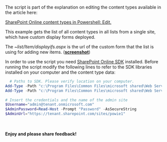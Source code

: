 The script is part of the explanation on editing the content types available in the article here:

[SharePoint Online content types in Powershell: Edit.](https://social.technet.microsoft.com/wiki/contents/articles/31444.sharepoint-online-content-types-in-powershell-edit.aspx)

This example gets the list of all content types in all lists from a single site, which have custom display forms deployed. 

 

The *~list/Item/displayifs.aspx* is the url of the custom form that the list is using for adding new items. (**[screenshot](https://github.com/PowershellScripts/AllGalleryScriptsSamples/blob/develop/Content%20Types/Display%20Forms/Find%20Custom%20Display%20Forms%20Deployed/DisplayFormUrl3.png)**)
 

In order to use the script you need [SharePoint Online SDK](https://www.microsoft.com/en-us/download/details.aspx?id=42038) installed. Before running the script modify the following lines to refer to the SDK libraries installed on your computer and the content type data:

 

```PowerShell
  # Paths to SDK. Please verify location on your computer. 
Add-Type -Path "c:\Program Files\Common Files\microsoft shared\Web Server Extensions\15\ISAPI\Microsoft.SharePoint.Client.dll"  
Add-Type -Path "c:\Program Files\Common Files\microsoft shared\Web Server Extensions\15\ISAPI\Microsoft.SharePoint.Client.Runtime.dll"  
 
# Insert the credentials and the name of the admin site 
$Username="admin@tenant.onmicrosoft.com" 
$AdminPassword=Read-Host -Prompt "Password" -AsSecureString 
$AdminUrl="https://tenant.sharepoint.com/sites/powie1"
``` 


<br/><br/>
<b>Enjoy and please share feedback!</b>
